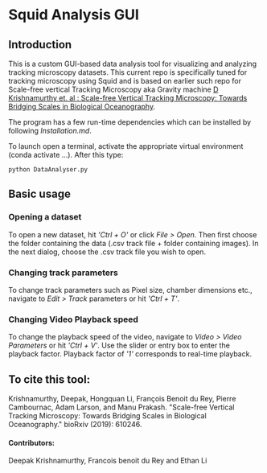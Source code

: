 # Squid Analysis GUI 

## Introduction
This is a custom GUI-based data analysis tool for visualizing and analyzing tracking microscopy datasets. This current repo is specifically tuned for tracking microscopy using Squid and is based on earlier such repo for Scale-free vertical Tracking Microscopy aka Gravity machine [D Krishnamurthy et. al : Scale-free Vertical Tracking Microscopy: Towards Bridging Scales in Biological Oceanography](https://doi.org/10.1101/610246). 

The program has a few run-time dependencies which can be installed by following *Installation.md*.

To launch open a terminal, activate the appropriate virtual environment (conda activate ...). After this type:
	
	python DataAnalyser.py

## Basic usage

### Opening a dataset
To open a new dataset, hit *'Ctrl + O'* or click *File > Open*. Then first choose the folder containing the data (.csv track file + folder containing images). In the next dialog, choose the .csv track file you wish to open.

### Changing track parameters
To change track parameters such as Pixel size, chamber dimensions etc., navigate to *Edit > Track* parameters or hit *'Ctrl + T'*. 

### Changing Video Playback speed
To change the playback speed of the video, navigate to *Video > Video Parameters* or hit *'Ctrl + V'*. Use the slider or entry box to enter the playback factor. Playback factor of *'1'* corresponds to real-time playback.


## To cite this tool:

Krishnamurthy, Deepak, Hongquan Li, François Benoit du Rey, Pierre Cambournac, Adam Larson, and Manu Prakash. "Scale-free Vertical Tracking Microscopy: Towards Bridging Scales in Biological Oceanography." bioRxiv (2019): 610246.



#### Contributors: 
Deepak Krishnamurthy, Francois benoit du Rey and Ethan Li
